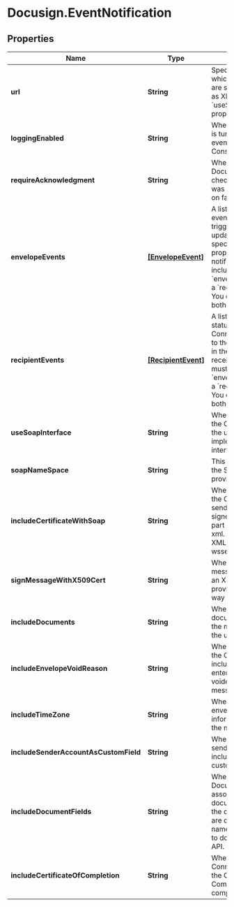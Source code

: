 # Docusign.EventNotification

## Properties
Name | Type | Description | Notes
------------ | ------------- | ------------- | -------------
**url** | **String** | Specifies the endpoint to which envelope updates are sent. Udpates are sent as XML unless &#x60;useSoapInterface&#x60; property is set to **true**. | [optional] 
**loggingEnabled** | **String** | When set to **true**, logging is turned on for envelope events on the Web Console Connect page.  | [optional] 
**requireAcknowledgment** | **String** | When set to **true**, the DocuSign Connect service checks that the message was received and retries on failures.  | [optional] 
**envelopeEvents** | [**[EnvelopeEvent]**](EnvelopeEvent.md) | A list of envelope-level event statuses that will trigger Connect to send updates to the endpoint specified in the &#x60;url&#x60; property.   To receive notifications, you must include either an &#x60;envelopeEvents&#x60; node or a &#x60;recipientEvents&#x60; node. You do not need to specify both. | [optional] 
**recipientEvents** | [**[RecipientEvent]**](RecipientEvent.md) | A list of recipient event statuses that will trigger Connect to send updates to   the endpoint specified in the url property.  To receive notifications, you must include either an &#x60;envelopeEvents&#x60; node or a &#x60;recipientEvents&#x60; node. You do not need to specify both. | [optional] 
**useSoapInterface** | **String** | When set to **true**, this tells the Connect service that the user&#39;s endpoint has implemented a SOAP interface.  | [optional] 
**soapNameSpace** | **String** | This lists the namespace in the SOAP listener provided. | [optional] 
**includeCertificateWithSoap** | **String** | When set to **true**, this tells the Connect service to send the DocuSign signedby certificate as part of the outgoing SOAP xml. This appears in the XML as wsse:BinarySecurityToken. | [optional] 
**signMessageWithX509Cert** | **String** | When set to **true**, messages are signed with an X509 certificate. This provides support for 2-way SSL in the envelope.  | [optional] 
**includeDocuments** | **String** | When set to **true**, the PDF documents are included in the message along with the updated XML.  | [optional] 
**includeEnvelopeVoidReason** | **String** | When set to **true**, this tells the Connect Service to include the void reason, as entered by the person that voided the envelope, in the message.  | [optional] 
**includeTimeZone** | **String** | When set to **true**, the envelope time zone information is included in the message.  | [optional] 
**includeSenderAccountAsCustomField** | **String** | When set to **true**, the sender account ID is included as a envelope custom field in the data.  | [optional] 
**includeDocumentFields** | **String** | When set to **true**, the Document Fields associated with envelope documents are included in the data. Document Fields are optional custom name-value pairs added to documents using the API.  | [optional] 
**includeCertificateOfCompletion** | **String** | When set to **true**, the Connect Service includes the Certificate of Completion with completed envelopes.  | [optional] 



